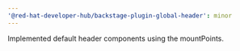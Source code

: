 ```yaml
---
'@red-hat-developer-hub/backstage-plugin-global-header': minor
---
```


Implemented default header components using the mountPoints.
